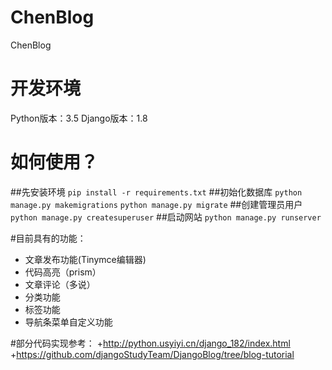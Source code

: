 # ChenBlog
ChenBlog

# 开发环境
Python版本：3.5
Django版本：1.8

# 如何使用？
##先安装环境
`pip install -r requirements.txt`
##初始化数据库
`python manage.py makemigrations`
`python manage.py migrate`
##创建管理员用户
`python manage.py createsuperuser`
##启动网站
`python manage.py runserver`

#目前具有的功能：

+ 文章发布功能(Tinymce编辑器)
+ 代码高亮（prism）
+ 文章评论（多说）
+ 分类功能
+ 标签功能
+ 导航条菜单自定义功能

#部分代码实现参考：
+http://python.usyiyi.cn/django_182/index.html
+https://github.com/djangoStudyTeam/DjangoBlog/tree/blog-tutorial

